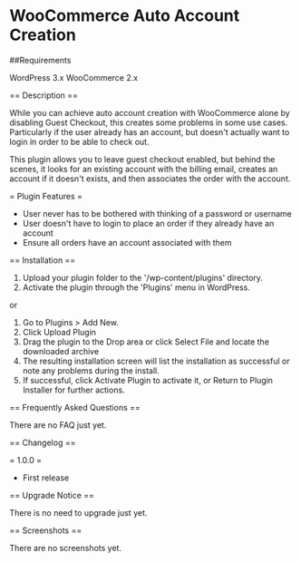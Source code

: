WooCommerce Auto Account Creation
==========================


##Requirements

WordPress 3.x
WooCommerce 2.x


== Description ==
 
While you can achieve auto account creation with WooCommerce alone by disabling Guest Checkout, this creates some 
problems in some use cases. 
Particularly if the user already has an account, but doesn't actually want to login in order to be able to check out. 

This plugin allows you to leave guest checkout enabled, but behind the scenes, it looks for an existing account with the 
billing email, creates an account if it doesn't exists, and then associates the order with the account.  
 
= Plugin Features =
 

*   User never has to be bothered with thinking of a password or username
*   User doesn't have to login to place an order if they already have an account
*   Ensure all orders have an account associated with them

 
== Installation ==
 
1.  Upload your plugin folder to the '/wp-content/plugins' directory.
2.  Activate the plugin through the 'Plugins' menu in WordPress.

or

1.  Go to Plugins > Add New.
2.  Click Upload Plugin
3.  Drag the plugin to the Drop area or click Select File and locate the downloaded archive
4.  The resulting installation screen will list the installation as successful or note any problems during the install.
5.  If successful, click Activate Plugin to activate it, or Return to Plugin Installer for further actions.

 
== Frequently Asked Questions ==
 
There are no FAQ just yet.
 
== Changelog ==
 
= 1.0.0 =
*   First release
 
== Upgrade Notice ==
 
There is no need to upgrade just yet.
 
== Screenshots ==
 
There are no screenshots yet.